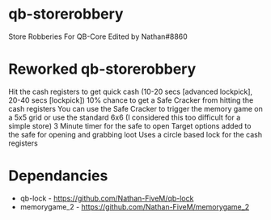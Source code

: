 # qb-storerobbery
Store Robberies For QB-Core
Edited by Nathan#8860

# Reworked qb-storerobbery
Hit the cash registers to get quick cash (10-20 secs [advanced lockpick], 20-40 secs [lockpick])
10% chance to get a Safe Cracker from hitting the cash registers
You can use the Safe Cracker to trigger the memory game on a 5x5 grid or use the standard 6x6 (I considered this too difficult for a simple store)
3 Minute timer for the safe to open 
Target options added to the safe for opening and grabbing loot
Uses a circle based lock for the cash registers

# Dependancies
- qb-lock - https://github.com/Nathan-FiveM/qb-lock
- memorygame_2 - https://github.com/Nathan-FiveM/memorygame_2